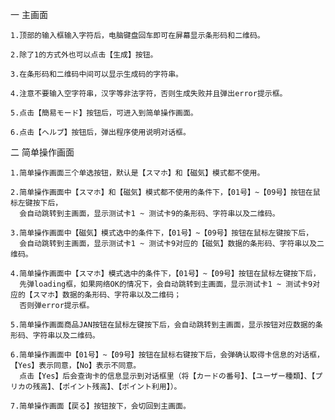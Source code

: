 一 主画面

    1.顶部的输入框输入字符后，电脑键盘回车即可在屏幕显示条形码和二维码。

    2.除了1的方式外也可以点击【生成】按钮。

    3.在条形码和二维码中间可以显示生成码的字符串。

    4.注意不要输入空字符串，汉字等非法字符，否则生成失败并且弹出error提示框。

    5.点击【簡易モード】按钮后，可进入到简单操作画面。
	
	6.点击【ヘルプ】按钮后，弹出程序使用说明对话框。

二 简单操作画面

    1.简单操作画面三个单选按钮，默认是【スマホ】和【磁気】模式都不使用。

    2.简单操作画面中【スマホ】和【磁気】模式都不使用的条件下，【01号】~【09号】按钮在鼠标左键按下后，
      会自动跳转到主画面，显示测试卡1 ~ 测试卡9的条形码、字符串以及二维码。
  
    3.简单操作画面中【磁気】模式选中的条件下，【01号】~【09号】按钮在鼠标左键按下后，
      会自动跳转到主画面，显示测试卡1 ~ 测试卡9对应的【磁気】数据的条形码、字符串以及二维码。
  
    4.简单操作画面中【スマホ】模式选中的条件下，【01号】~【09号】按钮在鼠标左键按下后，
      先弹loading框，如果网络OK的情况下，会自动跳转到主画面，显示测试卡1 ~ 测试卡9对应的【スマホ】数据的条形码、字符串以及二维码；
      否则弹error提示框。
  
    5.简单操作画面商品JAN按钮在鼠标左键按下后，会自动跳转到主画面，显示按钮对应数据的条形码、字符串以及二维码。
  
    6.简单操作画面中【01号】~【09号】按钮在鼠标右键按下后，会弹确认取得卡信息的对话框，【Yes】表示同意，【No】表示不同意。
	  点击【Yes】后会查询卡的信息显示到对话框里（将【カードの番号】、【ユーザー種類】、【プリカの残高】、【ポイント残高】、【ポイント利用】）。
	  
	7.简单操作画面【戻る】按钮按下，会切回到主画面。